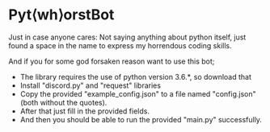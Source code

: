 # Pyt⟨wh⟩orstBot
Just in case anyone cares: Not saying anything about python itself, just found a space in the name to express my horrendous coding skills.

And if you for some god forsaken reason want to use this bot;

- The library requires the use of python version 3.6.\*, so download that
- Install "discord.py" and "request" libraries
- Copy the provided "example_config.json" to a file named "config.json" (both without the quotes).
- After that just fill in the provided fields.
- And then you should be able to run the provided "main.py" successfully.
